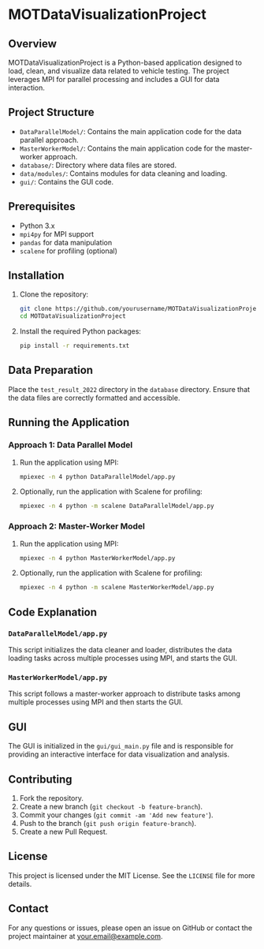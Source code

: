 # MOTDataVisualizationProject

## Overview
MOTDataVisualizationProject is a Python-based application designed to load, clean, and visualize data related to vehicle testing. The project leverages MPI for parallel processing and includes a GUI for data interaction.

## Project Structure
- `DataParallelModel/`: Contains the main application code for the data parallel approach.
- `MasterWorkerModel/`: Contains the main application code for the master-worker approach.
- `database/`: Directory where data files are stored.
- `data/modules/`: Contains modules for data cleaning and loading.
- `gui/`: Contains the GUI code.

## Prerequisites
- Python 3.x
- `mpi4py` for MPI support
- `pandas` for data manipulation
- `scalene` for profiling (optional)

## Installation
1. Clone the repository:
    ```sh
    git clone https://github.com/yourusername/MOTDataVisualizationProject.git
    cd MOTDataVisualizationProject
    ```

2. Install the required Python packages:
    ```sh
    pip install -r requirements.txt
    ```

## Data Preparation
Place the `test_result_2022` directory in the `database` directory. Ensure that the data files are correctly formatted and accessible.

## Running the Application

### Approach 1: Data Parallel Model
1. Run the application using MPI:
    ```sh
    mpiexec -n 4 python DataParallelModel/app.py
    ```

2. Optionally, run the application with Scalene for profiling:
    ```sh
    mpiexec -n 4 python -m scalene DataParallelModel/app.py
    ```

### Approach 2: Master-Worker Model
1. Run the application using MPI:
    ```sh
    mpiexec -n 4 python MasterWorkerModel/app.py
    ```

2. Optionally, run the application with Scalene for profiling:
    ```sh
    mpiexec -n 4 python -m scalene MasterWorkerModel/app.py
    ```

## Code Explanation

### `DataParallelModel/app.py`
This script initializes the data cleaner and loader, distributes the data loading tasks across multiple processes using MPI, and starts the GUI.

### `MasterWorkerModel/app.py`
This script follows a master-worker approach to distribute tasks among multiple processes using MPI and then starts the GUI.

## GUI
The GUI is initialized in the `gui/gui_main.py` file and is responsible for providing an interactive interface for data visualization and analysis.

## Contributing
1. Fork the repository.
2. Create a new branch (`git checkout -b feature-branch`).
3. Commit your changes (`git commit -am 'Add new feature'`).
4. Push to the branch (`git push origin feature-branch`).
5. Create a new Pull Request.

## License
This project is licensed under the MIT License. See the `LICENSE` file for more details.

## Contact
For any questions or issues, please open an issue on GitHub or contact the project maintainer at your.email@example.com.
